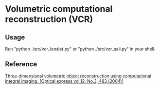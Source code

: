 # Volumetric computational reconstruction (VCR)

## Usage
Run "python ./src/vcr_lenslet.py" or "python ./src/vcr_saii.py" in your shell. 

## Reference
[Three-dimensional volumetric object reconstruction using computational integral imaging. \[Optical express vol.12, No.3, 483,(2004)\]](https://www.osapublishing.org/viewmedia.cfm?id=78781&seq=0)
